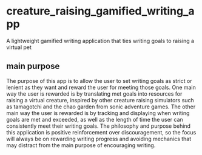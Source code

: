 # creature_raising_gamified_writing_app
A lightweight gamified writing application that ties writing goals to raising a virtual pet

## main purpose
The purpose of this app is to allow the user to set writing goals as strict or lenient as they want and reward the user for meeting those goals. One main way the user is rewarded is by translating met goals into resources for raising a virtual creature, inspired by other creature raising simulators such as tamagotchi and the chao garden from sonic adventure games. The other main way the user is rewarded is by tracking and displaying when writing goals are met and exceeded, as well as the length of time the user can consistently meet their writing goals. The philosophy and purpose behind this application is positive reinforcement over discouragement, so the focus will always be on rewarding writing progress and avoiding mechanics that may distract from the main purpose of encouraging writing.
